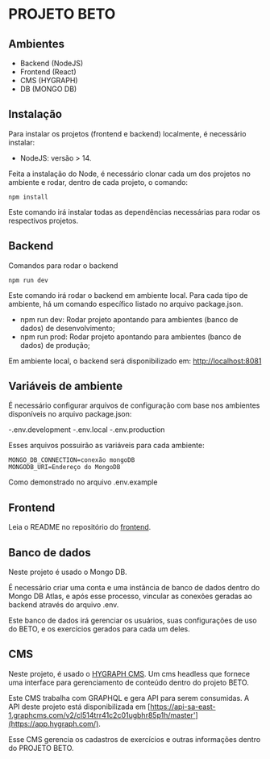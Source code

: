 # PROJETO BETO

## Ambientes

- Backend (NodeJS)
- Frontend (React)
- CMS (HYGRAPH)
- DB (MONGO DB)

## Instalação

Para instalar os projetos (frontend e backend) localmente, é necessário instalar:

- NodeJS: versão > 14.

Feita a instalação do Node, é necessário clonar cada um dos projetos no ambiente e rodar, dentro de cada projeto, o comando:

```
npm install
```

Este comando irá instalar todas as dependências necessárias para rodar os respectivos projetos.

## Backend

Comandos para rodar o backend

```
npm run dev
```

Este comando irá rodar o backend em ambiente local. Para cada tipo de ambiente, há um comando específico listado no arquivo package.json.

- npm run dev: Rodar projeto apontando para ambientes (banco de dados) de desenvolvimento;
- npm run prod: Rodar projeto apontando para ambientes (banco de dados) de produção;

Em ambiente local, o backend será disponibilizado em: <a href="http://localhost:8081">http://localhost:8081</a>

## Variáveis de ambiente

É necessário configurar arquivos de configuração com base nos ambientes disponíveis no arquivo package.json:

-.env.development
-.env.local
-.env.production

Esses arquivos possuirão as variáveis para cada ambiente:

```
MONGO_DB_CONNECTION=conexão mongoDB
MONGODB_URI=Endereço do MongoDB
```

Como demonstrado no arquivo .env.example

## Frontend

Leia o README no repositório do <a href="https://github.com/laboracao/laboracao-front">frontend</a>.

## Banco de dados

Neste projeto é usado o Mongo DB.

É necessário criar uma conta e uma instância de banco de dados dentro do Mongo DB Atlas, e após esse processo, vincular as conexões geradas ao backend através do arquivo .env.

Este banco de dados irá gerenciar os usuários, suas configurações de uso do BETO, e os exercícios gerados para cada um deles.

## CMS

Neste projeto, é usado o <a href="https://hygraph.com/">HYGRAPH CMS</a>. Um cms headless que fornece uma interface para gerenciamento de conteúdo dentro do projeto BETO.

Este CMS trabalha com GRAPHQL e gera API para serem consumidas.
A API deste projeto está disponibilizada em [https://api-sa-east-1.graphcms.com/v2/cl514trr41c2c01ugbhr85p1h/master'](https://app.hygraph.com/).

Esse CMS gerencia os cadastros de exercícios e outras informações dentro do PROJETO BETO.
